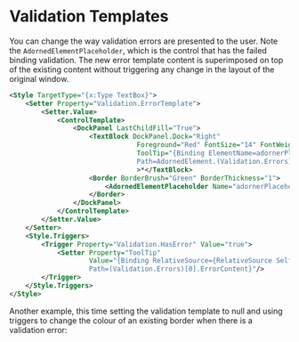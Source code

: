 # Validation Templates

You can change the way validation errors are presented to the user. Note the `AdornedElementPlaceholder`, which is the control that has the failed binding validation. The new error template content is superimposed on top of the existing content without triggering any
change in the layout of the original window.

```xml
<Style TargetType="{x:Type TextBox}">
    <Setter Property="Validation.ErrorTemplate">
        <Setter.Value>
            <ControlTemplate>
                <DockPanel LastChildFill="True">
                    <TextBlock DockPanel.Dock="Right"
                                Foreground="Red" FontSize="14" FontWeight="Bold"
                                ToolTip="{Binding ElementName=adornerPlaceholder,
                                Path=AdornedElement.(Validation.Errors)[0].ErrorContent}"
                                >*</TextBlock>
                    <Border BorderBrush="Green" BorderThickness="1">
                        <AdornedElementPlaceholder Name="adornerPlaceholder"></AdornedElementPlaceholder>
                    </Border>
                </DockPanel>
            </ControlTemplate>
        </Setter.Value>
    </Setter>
    <Style.Triggers>
        <Trigger Property="Validation.HasError" Value="true">
            <Setter Property="ToolTip"
                    Value="{Binding RelativeSource={RelativeSource Self},
                    Path=(Validation.Errors)[0].ErrorContent}"/>
        </Trigger>
    </Style.Triggers>
</Style>
```

Another example, this time setting the validation template to null and using triggers to change the colour of an existing border when there is a validation error: 



<!--stackedit_data:
eyJoaXN0b3J5IjpbLTU1NTUzNTgzOV19
-->